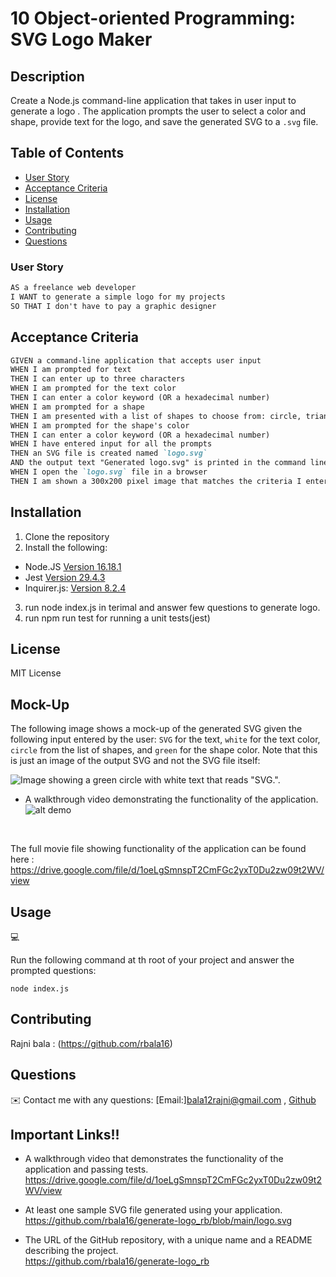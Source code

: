 
# 10 Object-oriented Programming: SVG Logo Maker

## Description

 Create a Node.js command-line application that takes in user input to generate a logo . The application prompts the user to select a color and shape, provide text for the logo, and save the generated SVG to a `.svg` file.

## Table of Contents

- [User Story](#user-story)
- [Acceptance Criteria](#acceptance-criteria)
- [License](#license)
- [Installation](#installation)
- [Usage](#usage)
- [Contributing](#contributing)
- [Questions](#questions)

### User Story

```md
AS a freelance web developer
I WANT to generate a simple logo for my projects
SO THAT I don't have to pay a graphic designer
```

## Acceptance Criteria

```md
GIVEN a command-line application that accepts user input
WHEN I am prompted for text
THEN I can enter up to three characters
WHEN I am prompted for the text color
THEN I can enter a color keyword (OR a hexadecimal number)
WHEN I am prompted for a shape
THEN I am presented with a list of shapes to choose from: circle, triangle, and square
WHEN I am prompted for the shape's color
THEN I can enter a color keyword (OR a hexadecimal number)
WHEN I have entered input for all the prompts
THEN an SVG file is created named `logo.svg`
AND the output text "Generated logo.svg" is printed in the command line
WHEN I open the `logo.svg` file in a browser
THEN I am shown a 300x200 pixel image that matches the criteria I entered
```

## Installation
1. Clone the repository
2. Install the following: 
- Node.JS [Version 16.18.1](https://nodejs.org/en/blog/release/v16.18.1/)
- Jest [Version 29.4.3](https://www.npmjs.com/package/jest)
- Inquirer.js: [Version 8.2.4](https://www.npmjs.com/package/inquirer/v/8.2.4)
3. run node index.js in terimal and answer few questions to generate logo.
4. run npm run test for running a unit tests(jest)

## License 
MIT License

## Mock-Up

The following image shows a mock-up of the generated SVG given the following input entered by the user: `SVG` for the text, `white` for the text color, `circle` from the list of shapes, and `green` for the shape color. Note that this is just an image of the output SVG and not the SVG file itself:

![Image showing a green circle with white text that reads "SVG.".](./images/logo.png)

* A walkthrough video demonstrating the functionality of the application.
![alt demo](./examples/logo.gif.gif)
<br>

The full movie file showing functionality of the application can be found here : https://drive.google.com/file/d/1oeLgSmnspT2CmFGc2yxT0Du2zw09t2WV/view

## Usage
💻   
  
Run the following command at th root of your project and answer the prompted questions:
  
`node index.js`

## Contributing
Rajni bala : (https://github.com/rbala16)

## Questions
✉️ Contact me with any questions: [Email:]bala12rajni@gmail.com , [Github](https://github.com/rbala16)<br />


## Important Links!!

* A walkthrough video that demonstrates the functionality of the application and passing tests.<br>
https://drive.google.com/file/d/1oeLgSmnspT2CmFGc2yxT0Du2zw09t2WV/view


* At least one sample SVG file generated using your application.<br>
https://github.com/rbala16/generate-logo_rb/blob/main/logo.svg

* The URL of the GitHub repository, with a unique name and a README describing the project.<br>
https://github.com/rbala16/generate-logo_rb



